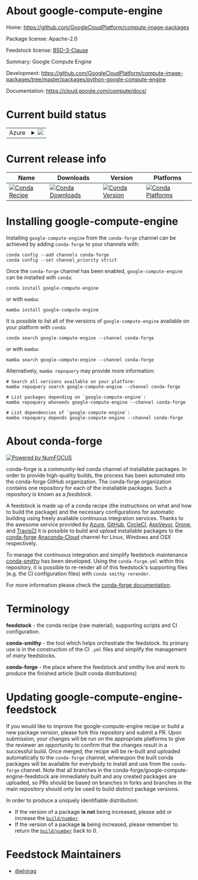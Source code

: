 About google-compute-engine
===========================

Home: https://github.com/GoogleCloudPlatform/compute-image-packages

Package license: Apache-2.0

Feedstock license: [BSD-3-Clause](https://github.com/conda-forge/google-compute-engine-feedstock/blob/main/LICENSE.txt)

Summary: Google Compute Engine

Development: https://github.com/GoogleCloudPlatform/compute-image-packages/tree/master/packages/python-google-compute-engine

Documentation: https://cloud.google.com/compute/docs/

Current build status
====================


<table>
    
  <tr>
    <td>Azure</td>
    <td>
      <details>
        <summary>
          <a href="https://dev.azure.com/conda-forge/feedstock-builds/_build/latest?definitionId=6803&branchName=main">
            <img src="https://dev.azure.com/conda-forge/feedstock-builds/_apis/build/status/google-compute-engine-feedstock?branchName=main">
          </a>
        </summary>
        <table>
          <thead><tr><th>Variant</th><th>Status</th></tr></thead>
          <tbody><tr>
              <td>linux_64_python3.10.____cpython</td>
              <td>
                <a href="https://dev.azure.com/conda-forge/feedstock-builds/_build/latest?definitionId=6803&branchName=main">
                  <img src="https://dev.azure.com/conda-forge/feedstock-builds/_apis/build/status/google-compute-engine-feedstock?branchName=main&jobName=linux&configuration=linux_64_python3.10.____cpython" alt="variant">
                </a>
              </td>
            </tr><tr>
              <td>linux_64_python3.11.____cpython</td>
              <td>
                <a href="https://dev.azure.com/conda-forge/feedstock-builds/_build/latest?definitionId=6803&branchName=main">
                  <img src="https://dev.azure.com/conda-forge/feedstock-builds/_apis/build/status/google-compute-engine-feedstock?branchName=main&jobName=linux&configuration=linux_64_python3.11.____cpython" alt="variant">
                </a>
              </td>
            </tr><tr>
              <td>linux_64_python3.8.____73_pypy</td>
              <td>
                <a href="https://dev.azure.com/conda-forge/feedstock-builds/_build/latest?definitionId=6803&branchName=main">
                  <img src="https://dev.azure.com/conda-forge/feedstock-builds/_apis/build/status/google-compute-engine-feedstock?branchName=main&jobName=linux&configuration=linux_64_python3.8.____73_pypy" alt="variant">
                </a>
              </td>
            </tr><tr>
              <td>linux_64_python3.8.____cpython</td>
              <td>
                <a href="https://dev.azure.com/conda-forge/feedstock-builds/_build/latest?definitionId=6803&branchName=main">
                  <img src="https://dev.azure.com/conda-forge/feedstock-builds/_apis/build/status/google-compute-engine-feedstock?branchName=main&jobName=linux&configuration=linux_64_python3.8.____cpython" alt="variant">
                </a>
              </td>
            </tr><tr>
              <td>linux_64_python3.9.____73_pypy</td>
              <td>
                <a href="https://dev.azure.com/conda-forge/feedstock-builds/_build/latest?definitionId=6803&branchName=main">
                  <img src="https://dev.azure.com/conda-forge/feedstock-builds/_apis/build/status/google-compute-engine-feedstock?branchName=main&jobName=linux&configuration=linux_64_python3.9.____73_pypy" alt="variant">
                </a>
              </td>
            </tr><tr>
              <td>linux_64_python3.9.____cpython</td>
              <td>
                <a href="https://dev.azure.com/conda-forge/feedstock-builds/_build/latest?definitionId=6803&branchName=main">
                  <img src="https://dev.azure.com/conda-forge/feedstock-builds/_apis/build/status/google-compute-engine-feedstock?branchName=main&jobName=linux&configuration=linux_64_python3.9.____cpython" alt="variant">
                </a>
              </td>
            </tr><tr>
              <td>osx_64_python3.10.____cpython</td>
              <td>
                <a href="https://dev.azure.com/conda-forge/feedstock-builds/_build/latest?definitionId=6803&branchName=main">
                  <img src="https://dev.azure.com/conda-forge/feedstock-builds/_apis/build/status/google-compute-engine-feedstock?branchName=main&jobName=osx&configuration=osx_64_python3.10.____cpython" alt="variant">
                </a>
              </td>
            </tr><tr>
              <td>osx_64_python3.11.____cpython</td>
              <td>
                <a href="https://dev.azure.com/conda-forge/feedstock-builds/_build/latest?definitionId=6803&branchName=main">
                  <img src="https://dev.azure.com/conda-forge/feedstock-builds/_apis/build/status/google-compute-engine-feedstock?branchName=main&jobName=osx&configuration=osx_64_python3.11.____cpython" alt="variant">
                </a>
              </td>
            </tr><tr>
              <td>osx_64_python3.8.____73_pypy</td>
              <td>
                <a href="https://dev.azure.com/conda-forge/feedstock-builds/_build/latest?definitionId=6803&branchName=main">
                  <img src="https://dev.azure.com/conda-forge/feedstock-builds/_apis/build/status/google-compute-engine-feedstock?branchName=main&jobName=osx&configuration=osx_64_python3.8.____73_pypy" alt="variant">
                </a>
              </td>
            </tr><tr>
              <td>osx_64_python3.8.____cpython</td>
              <td>
                <a href="https://dev.azure.com/conda-forge/feedstock-builds/_build/latest?definitionId=6803&branchName=main">
                  <img src="https://dev.azure.com/conda-forge/feedstock-builds/_apis/build/status/google-compute-engine-feedstock?branchName=main&jobName=osx&configuration=osx_64_python3.8.____cpython" alt="variant">
                </a>
              </td>
            </tr><tr>
              <td>osx_64_python3.9.____73_pypy</td>
              <td>
                <a href="https://dev.azure.com/conda-forge/feedstock-builds/_build/latest?definitionId=6803&branchName=main">
                  <img src="https://dev.azure.com/conda-forge/feedstock-builds/_apis/build/status/google-compute-engine-feedstock?branchName=main&jobName=osx&configuration=osx_64_python3.9.____73_pypy" alt="variant">
                </a>
              </td>
            </tr><tr>
              <td>osx_64_python3.9.____cpython</td>
              <td>
                <a href="https://dev.azure.com/conda-forge/feedstock-builds/_build/latest?definitionId=6803&branchName=main">
                  <img src="https://dev.azure.com/conda-forge/feedstock-builds/_apis/build/status/google-compute-engine-feedstock?branchName=main&jobName=osx&configuration=osx_64_python3.9.____cpython" alt="variant">
                </a>
              </td>
            </tr>
          </tbody>
        </table>
      </details>
    </td>
  </tr>
</table>

Current release info
====================

| Name | Downloads | Version | Platforms |
| --- | --- | --- | --- |
| [![Conda Recipe](https://img.shields.io/badge/recipe-google--compute--engine-green.svg)](https://anaconda.org/conda-forge/google-compute-engine) | [![Conda Downloads](https://img.shields.io/conda/dn/conda-forge/google-compute-engine.svg)](https://anaconda.org/conda-forge/google-compute-engine) | [![Conda Version](https://img.shields.io/conda/vn/conda-forge/google-compute-engine.svg)](https://anaconda.org/conda-forge/google-compute-engine) | [![Conda Platforms](https://img.shields.io/conda/pn/conda-forge/google-compute-engine.svg)](https://anaconda.org/conda-forge/google-compute-engine) |

Installing google-compute-engine
================================

Installing `google-compute-engine` from the `conda-forge` channel can be achieved by adding `conda-forge` to your channels with:

```
conda config --add channels conda-forge
conda config --set channel_priority strict
```

Once the `conda-forge` channel has been enabled, `google-compute-engine` can be installed with `conda`:

```
conda install google-compute-engine
```

or with `mamba`:

```
mamba install google-compute-engine
```

It is possible to list all of the versions of `google-compute-engine` available on your platform with `conda`:

```
conda search google-compute-engine --channel conda-forge
```

or with `mamba`:

```
mamba search google-compute-engine --channel conda-forge
```

Alternatively, `mamba repoquery` may provide more information:

```
# Search all versions available on your platform:
mamba repoquery search google-compute-engine --channel conda-forge

# List packages depending on `google-compute-engine`:
mamba repoquery whoneeds google-compute-engine --channel conda-forge

# List dependencies of `google-compute-engine`:
mamba repoquery depends google-compute-engine --channel conda-forge
```


About conda-forge
=================

[![Powered by
NumFOCUS](https://img.shields.io/badge/powered%20by-NumFOCUS-orange.svg?style=flat&colorA=E1523D&colorB=007D8A)](https://numfocus.org)

conda-forge is a community-led conda channel of installable packages.
In order to provide high-quality builds, the process has been automated into the
conda-forge GitHub organization. The conda-forge organization contains one repository
for each of the installable packages. Such a repository is known as a *feedstock*.

A feedstock is made up of a conda recipe (the instructions on what and how to build
the package) and the necessary configurations for automatic building using freely
available continuous integration services. Thanks to the awesome service provided by
[Azure](https://azure.microsoft.com/en-us/services/devops/), [GitHub](https://github.com/),
[CircleCI](https://circleci.com/), [AppVeyor](https://www.appveyor.com/),
[Drone](https://cloud.drone.io/welcome), and [TravisCI](https://travis-ci.com/)
it is possible to build and upload installable packages to the
[conda-forge](https://anaconda.org/conda-forge) [Anaconda-Cloud](https://anaconda.org/)
channel for Linux, Windows and OSX respectively.

To manage the continuous integration and simplify feedstock maintenance
[conda-smithy](https://github.com/conda-forge/conda-smithy) has been developed.
Using the ``conda-forge.yml`` within this repository, it is possible to re-render all of
this feedstock's supporting files (e.g. the CI configuration files) with ``conda smithy rerender``.

For more information please check the [conda-forge documentation](https://conda-forge.org/docs/).

Terminology
===========

**feedstock** - the conda recipe (raw material), supporting scripts and CI configuration.

**conda-smithy** - the tool which helps orchestrate the feedstock.
                   Its primary use is in the construction of the CI ``.yml`` files
                   and simplify the management of *many* feedstocks.

**conda-forge** - the place where the feedstock and smithy live and work to
                  produce the finished article (built conda distributions)


Updating google-compute-engine-feedstock
========================================

If you would like to improve the google-compute-engine recipe or build a new
package version, please fork this repository and submit a PR. Upon submission,
your changes will be run on the appropriate platforms to give the reviewer an
opportunity to confirm that the changes result in a successful build. Once
merged, the recipe will be re-built and uploaded automatically to the
`conda-forge` channel, whereupon the built conda packages will be available for
everybody to install and use from the `conda-forge` channel.
Note that all branches in the conda-forge/google-compute-engine-feedstock are
immediately built and any created packages are uploaded, so PRs should be based
on branches in forks and branches in the main repository should only be used to
build distinct package versions.

In order to produce a uniquely identifiable distribution:
 * If the version of a package **is not** being increased, please add or increase
   the [``build/number``](https://docs.conda.io/projects/conda-build/en/latest/resources/define-metadata.html#build-number-and-string).
 * If the version of a package **is** being increased, please remember to return
   the [``build/number``](https://docs.conda.io/projects/conda-build/en/latest/resources/define-metadata.html#build-number-and-string)
   back to 0.

Feedstock Maintainers
=====================

* [@elvirag](https://github.com/elvirag/)

